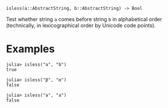 ```
isless(a::AbstractString, b::AbstractString) -> Bool
```

Test whether string `a` comes before string `b` in alphabetical order (technically, in lexicographical order by Unicode code points).

# Examples

```jldoctest
julia> isless("a", "b")
true

julia> isless("β", "α")
false

julia> isless("a", "a")
false
```
